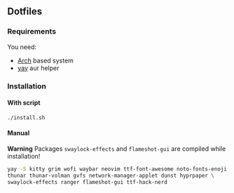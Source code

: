 ## Dotfiles

### Requirements
You need:
 - [Arch](https://wiki.archlinux.org/title/Arch-based_distributions) based system
 - [yay](https://github.com/Jguer/yay) aur helper

### Installation

#### With script

`./install.sh`

#### Manual

**Warning**
Packages `swaylock-effects` and `flameshot-gui` are compiled while installation!

```bash
yay -S kitty grim wofi waybar neovim ttf-font-awesome noto-fonts-enoji \
thunar thunar-volman gvfs network-manager-applet dunst hyprpaper \
swaylock-effects ranger flameshot-gui ttf-hack-nerd
```

